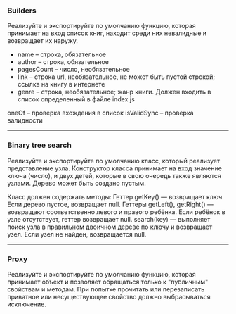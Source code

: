 ### Builders 
  Реализуйте и экспортируйте по умолчанию функцию, которая принимает на вход список книг, находит среди них невалидные и возвращает их наружу.
- name – строка, обязательное
- author – строка, обязательное
- pagesCount – число, необязательное
- link – строка url, необязательное, не может быть пустой строкой; ссылка на книгу в интернете
- genre – строка, необязательное; жанр книги. Должен входить в список определенный в файле index.js

oneOf – проверка вхождения в список
isValidSync – проверка валидности
____
### Binary tree search
  Реализуйте и экспортируйте по умолчанию класс, который реализует представление узла. Конструктор класса принимает на вход значение ключа (число), и двух детей, которые в свою очередь также являются узлами. Дерево может быть создано пустым.

Класс должен содержать методы:
Геттер getKey() — возвращает ключ. Если дерево пустое, возвращает null.
Геттеры getLeft(), getRight() — возвращают соответственно левого и правого ребёнка. Если ребёнок в узле отсутствует, геттер возвращает null.
search(key) — выполняет поиск узла в правильном двоичном дереве по ключу и возвращает узел. Если узел не найден, возвращается null.
____
### Proxy
  Реализуйте и экспортируйте по умолчанию функцию, которая принимает объект и позволяет обращаться 
только к "публичным" свойствам и методам. При попытке прочитать или перезаписать приватное или 
несуществующее свойство должно выбрасываться исключение.

